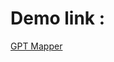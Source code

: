 
   <html>
 <h1>Demo link : </h1>
    <a href="https://GPTMapper.netlify.com">GPT Mapper</a>
  </html>
  
  
  
  
  
  
  
